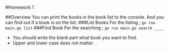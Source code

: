 #Homework 1

##Overview
You can print the books in the book list to the console.
And you can find out if a book is on the list.
###List Books
For the listing ; ```go run main.go list``` 
###Find Book
For the searching ; ```go run main.go search ____``` 
* You should write the blank part what book you want to find. 
* Upper and lower case does not matter.
